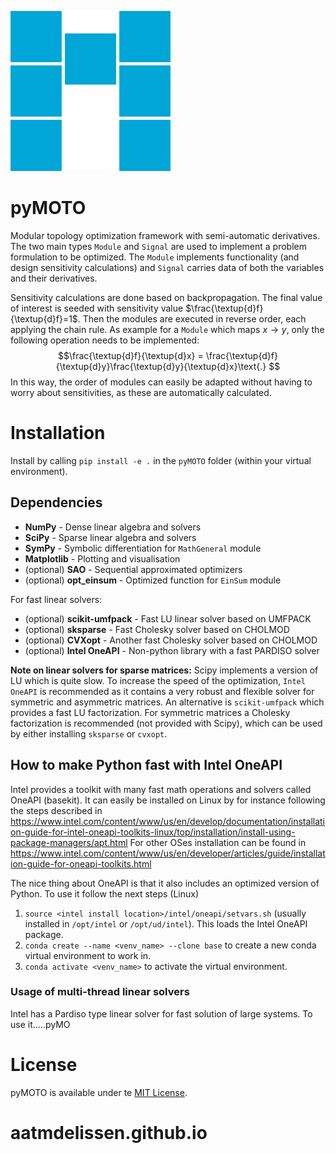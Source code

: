 ![logo](M_logo_256.png)
# pyMOTO
Modular topology optimization framework with semi-automatic derivatives. The two main types `Module` and `Signal`
are used to implement a problem formulation to be optimized. The `Module` implements functionality (and design 
sensitivity calculations) and `Signal` carries data of both the variables and their derivatives. 

Sensitivity calculations are done based on backpropagation. The final value of interest is seeded with sensitivity
value $\frac{\textup{d}f}{\textup{d}f}=1$. Then the modules are executed in reverse order, each applying the chain rule.
As example for a `Module` which maps $x\rightarrow y$, only the following operation needs to be implemented:
$$\frac{\textup{d}f}{\textup{d}x} = \frac{\textup{d}f}{\textup{d}y}\frac{\textup{d}y}{\textup{d}x}\text{.} $$
In this way, the order of modules can easily be adapted without having to worry about sensitivities, as these are 
automatically calculated.

# Installation
Install by calling `pip install -e .` in the `pyMOTO` folder (within your virtual environment).

## Dependencies
* **NumPy** - Dense linear algebra and solvers
* **SciPy** - Sparse linear algebra and solvers
* **SymPy** - Symbolic differentiation for `MathGeneral` module
* **Matplotlib** - Plotting and visualisation
* (optional) **SAO** - Sequential approximated optimizers
* (optional) **opt_einsum** - Optimized function for `EinSum` module

For fast linear solvers:
* (optional) **scikit-umfpack** - Fast LU linear solver based on UMFPACK
* (optional) **sksparse** - Fast Cholesky solver based on CHOLMOD
* (optional) **CVXopt** - Another fast Cholesky solver based on CHOLMOD
* (optional) **Intel OneAPI** - Non-python library with a fast PARDISO solver

__Note on linear solvers for sparse matrices:__ Scipy implements a version of LU which is quite slow. To increase the 
speed of the optimization, `Intel OneAPI` is recommended as it contains a very robust and flexible solver for symmetric 
and asymmetric matrices. An alternative is `scikit-umfpack` which provides a fast LU factorization. For symmetric 
matrices a Cholesky factorization is recommended (not provided with Scipy), which can be used by either installing 
`sksparse` or `cvxopt`.


## How to make Python fast with Intel OneAPI
Intel provides a toolkit with many fast math operations and solvers called OneAPI (basekit). 
It can easily be installed on Linux by for instance following the steps described in https://www.intel.com/content/www/us/en/develop/documentation/installation-guide-for-intel-oneapi-toolkits-linux/top/installation/install-using-package-managers/apt.html
For other OSes installation can be found in https://www.intel.com/content/www/us/en/developer/articles/guide/installation-guide-for-oneapi-toolkits.html

The nice thing about OneAPI is that it also includes an optimized version of Python. To use it follow the next steps (Linux)

1. `source <intel install location>/intel/oneapi/setvars.sh` (usually installed in `/opt/intel` or `/opt/ud/intel`). This loads the Intel OneAPI package.
2. `conda create --name <venv_name> --clone base` to create a new conda virtual environment to work in.
3. `conda activate <venv_name>` to activate the virtual environment.

### Usage of multi-thread linear solvers
Intel has a Pardiso type linear solver for fast solution of large systems.
To use it.....pyMO

# License
pyMOTO is available under te [MIT License](https://opensource.org/licenses/MIT).
# aatmdelissen.github.io
